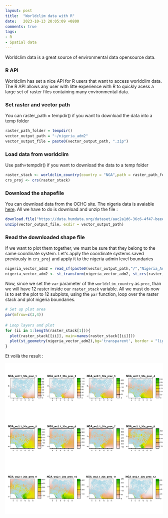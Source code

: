 ```yaml
---
layout: post
title:  "Worldclim data with R"
date:   2023-10-13 20:05:09 +0800
comments: true
tags:
- R
- Spatial data
---
```

Worldclim data is a great source of environmental data opensource data.

### R API

Worldclim has set a nice API for R users that want to access worldclim data. The R API allows any user with litte experience with R to quickly acess a large set of raster files containing many environmental data.


### Set raster and vector path

You can raster_path = tempdir() if you want to download the data into a temp folder

```r
raster_path_folder = tempdir() 
vector_output_path = "~/nigeria_adm2"
vector_output_file = paste0(vector_output_path, ".zip")
```

### Load data from worldclim

Use path=tempdir() if you want to download the data to a temp folder

```r
raster_stack <- worldclim_country(country = "NGA",path = raster_path_folder ,version="2.1",res=0.5,var="prec")
crs_proj <- crs(raster_stack)
```

### Download the shapefile

You can download data from the OCHC site. The nigeria data is avaiable [here](https://data.humdata.org/dataset/nigeria-admin-level-2). All we have to do is download and unzip the file : 


```r
download.file("https://data.humdata.org/dataset/aac2a1d6-36c6-4f47-beee-34415742180d/resource/d7011402-0a22-4927-82eb-1359d17ff5cd/download/nigeria_admin_level_2.zip" , destfile=vector_output_file)
unzip(vector_output_file, exdir = vector_output_path)
```

### Read the downloaded shape file

If we want to plot them together, we must be sure that they belong to the same coordinate system. Let's apply the coordinate systems saved previously in `crs_proj`
and apply it to the nigeria admin level boundaries

```r
nigeria_vector_adm2 = read_sf(paste0(vector_output_path,"/","Nigeria_Admin_Level_2.shp"))
nigeria_vector_adm2 <- st_transform(nigeria_vector_adm2, st_crs(raster_stack))
```

Now, since we set the `var` parameter of the `worldclim_country` as `prec`, than we will have 12 raster inside our `raster_stack` variable. All we must do now is to set the plot to 12 subplots, using the `par` function, loop over the raster stack and plot nigeria boundaries.

```r
# Set up plot area
par(mfrow=c(3,4))

# Loop layers and plot
for (ii in 1:length(raster_stack[1])){
  plot(raster_stack[[ii]], main=names(raster_stack[[ii]]))
  plot(st_geometry(nigeria_vector_adm2),bg='transparent', border = "lightblue", add=T)
}
```
 Et voilà the result :

<p align="center">
  <img src="/img/worldclim.png">
</p>


